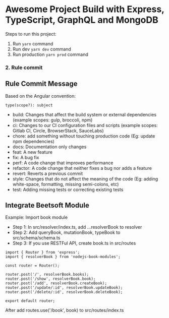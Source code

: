 # Awesome Project Build with Express, TypeScript, GraphQL and MongoDB

Steps to run this project:

1. Run `yarn` command
2. Run dev `yarn dev` command
3. Run production `yarn prod` command

### 2. Rule commit

## Rule Commit Message

Based on the Angular convention:

```
type(scope?): subject
```

-   build: Changes that affect the build system or external dependencies (example scopes: gulp, broccoli, npm)
-   ci: Changes to our CI configuration files and scripts (example scopes: Gitlab CI, Circle, BrowserStack, SauceLabs)
-   chore: add something without touching production code (Eg: update npm dependencies)
-   docs: Documentation only changes
-   feat: A new feature
-   fix: A bug fix
-   perf: A code change that improves performance
-   refactor: A code change that neither fixes a bug nor adds a feature
-   revert: Reverts a previous commit
-   style: Changes that do not affect the meaning of the code (Eg: adding white-space, formatting, missing semi-colons,
    etc)
-   test: Adding missing tests or correcting existing tests

## Integrate Beetsoft Module

Example: Import book module

-   Step 1: In src/resolver/index.ts, add ...resolverBook to resolver
-   Step 2: Add queryBook, mutationBook, typeBook to src/schema/schema.ts
-   Step 3: If you use RESTFul API, create book.ts in src/routes

```
import { Router } from 'express';
import { resolverBook } from 'nodejs-book-modules';

const router = Router();

router.post('/', resolverBook.books);
router.post('/show', resolverBook.book);
router.post('/add', resolverBook.createBook);
router.post('/update/:id', resolverBook.updateBook);
router.post('/delete/:id', resolverBook.deleteBook);

export default router;
```

After add routes.use('/book', book) to src/routes/index.ts
